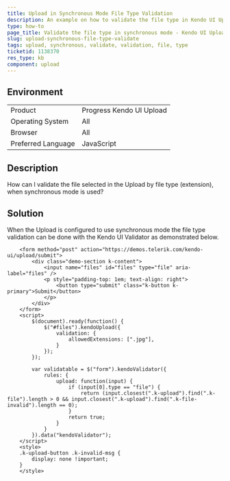 ```yaml
---
title: Upload in Synchronous Mode File Type Validation
description: An example on how to validate the file type in Kendo UI Upload when it is in synchronous mode.
type: how-to
page_title: Validate the file type in synchronous mode - Kendo UI Upload for jQuery
slug: upload-synchronous-file-type-validate
tags: upload, synchronous, validate, validation, file, type
ticketid: 1138370
res_type: kb
component: upload
---
```


## Environment

<table>
 <tr>
  <td>Product</td>
  <td>Progress Kendo UI Upload</td>
 </tr>
 <tr>
  <td>Operating System</td>
  <td>All</td>
 </tr>
 <tr>
  <td>Browser</td>
  <td>All</td>
 </tr>
 <tr>
  <td>Preferred Language</td>
  <td>JavaScript</td>
 </tr>
</table>

## Description

How can I validate the file selected in the Upload by file type (extension), when synchronous mode is used?  

## Solution

When the Upload is configured to use synchronous mode the file type validation can be done with the Kendo UI Validator as demonstrated below.  

```dojo
    <form method="post" action="https://demos.telerik.com/kendo-ui/upload/submit">
        <div class="demo-section k-content">
            <input name="files" id="files" type="file" aria-label="files" />
            <p style="padding-top: 1em; text-align: right">
                <button type="submit" class="k-button k-primary">Submit</button>
            </p>
        </div>
    </form>
    <script>
        $(document).ready(function() {
            $("#files").kendoUpload({
				validation: {
					allowedExtensions: [".jpg"],
				}
            });
        });

		var validatable = $("form").kendoValidator({
			rules: {
				upload: function(input) {
					if (input[0].type == "file") {
						return (input.closest(".k-upload").find(".k-file").length > 0 && input.closest(".k-upload").find(".k-file-invalid").length == 0);
					}
					return true;
				}
			}
		}).data("kendoValidator");
    </script>
	<style>  
	.k-upload-button .k-invalid-msg {
		display: none !important;
	}
	</style>
```
